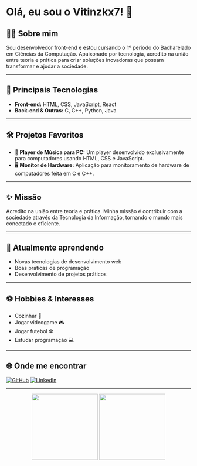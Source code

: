 # Olá, eu sou o Vitinzkx7! 👋

## 👨‍💻 Sobre mim

Sou desenvolvedor front-end e estou cursando o 1º período do Bacharelado em Ciências da Computação. Apaixonado por tecnologia, acredito na união entre teoria e prática para criar soluções inovadoras que possam transformar e ajudar a sociedade.

---

## 🚀 Principais Tecnologias

- **Front-end:** HTML, CSS, JavaScript, React
- **Back-end & Outras:** C, C++, Python, Java

---

## 🛠️ Projetos Favoritos

- 🎵 **Player de Música para PC:** Um player desenvolvido exclusivamente para computadores usando HTML, CSS e JavaScript.
- 🖥️ **Monitor de Hardware:** Aplicação para monitoramento de hardware de computadores feita em C e C++.

---

## ✨ Missão

Acredito na união entre teoria e prática. Minha missão é contribuir com a sociedade através da Tecnologia da Informação, tornando o mundo mais conectado e eficiente.

---

## 🌱 Atualmente aprendendo

- Novas tecnologias de desenvolvimento web
- Boas práticas de programação
- Desenvolvimento de projetos práticos

---

## ⚽ Hobbies & Interesses

- Cozinhar 🍳
- Jogar videogame 🎮
- Jogar futebol ⚽
- Estudar programação 💻

---

## 🌐 Onde me encontrar

[![GitHub](https://img.shields.io/badge/GitHub-181717?style=for-the-badge&logo=github&logoColor=white)](https://github.com/Vitinzkx7)
[![LinkedIn](https://img.shields.io/badge/LinkedIn-0A66C2?style=for-the-badge&logo=linkedin&logoColor=white)](https://www.linkedin.com/in/victor-souza-2b8096282)

---

<div align="center">
  <img height="180em" src="https://github-readme-stats.vercel.app/api?username=Vitinzkx7&show_icons=true&theme=radical"/>
  <img height="180em" src="https://github-readme-stats.vercel.app/api/top-langs/?username=Vitinzkx7&layout=compact&theme=radical"/>
</div>
